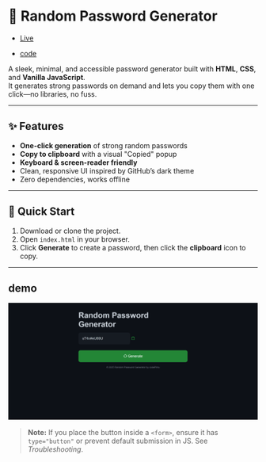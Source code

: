 # 🔐 Random Password Generator

- [Live](https://random-password-generator-beta-rouge.vercel.app/)

- [code](https://github.com/CAP10D/random_password_generator.git)

A sleek, minimal, and accessible password generator built with **HTML**, **CSS**, and **Vanilla JavaScript**.  
It generates strong passwords on demand and lets you copy them with one click—no libraries, no fuss.

---

## ✨ Features

- **One-click generation** of strong random passwords  
- **Copy to clipboard** with a visual "Copied" popup  
- **Keyboard & screen-reader friendly**  
- Clean, responsive UI inspired by GitHub’s dark theme  
- Zero dependencies, works offline  

---

## 🚀 Quick Start

1. Download or clone the project.
2. Open `index.html` in your browser.
3. Click **Generate** to create a password, then click the **clipboard** icon to copy.


---
## demo
![demo](./images/Screenshot_20250905_172420.png)
> **Note:** If you place the button inside a `<form>`, ensure it has `type="button"` or prevent default submission in JS. See _Troubleshooting_.


